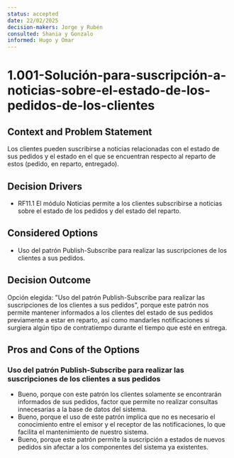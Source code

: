 ```yaml
---
status: accepted
date: 22/02/2025
decision-makers: Jorge y Rubén
consulted: Shania y Gonzalo
informed: Hugo y Omar
---
```


# 1.001-Solución-para-suscripción-a-noticias-sobre-el-estado-de-los-pedidos-de-los-clientes

## Context and Problem Statement

Los clientes pueden suscribirse a noticias relacionadas con el estado de sus pedidos y el estado en el que se encuentran respecto al reparto de estos (pedido, en reparto, entregado).

## Decision Drivers

* RF11.1 El módulo Noticias permite a los clientes subscribirse a noticias sobre el estado de los pedidos y del estado del reparto.

## Considered Options

* Uso del patrón Publish-Subscribe para realizar las suscripciones de los clientes a sus pedidos.

## Decision Outcome

Opción elegida: "Uso del patrón Publish-Subscribe para realizar las suscripciones de los clientes a sus pedidos", porque este patrón nos permite mantener informados a los clientes del estado de sus pedidos previamente a estar en reparto, así como mandarles notificaciones si surgiera algún tipo de contratiempo durante el tiempo que esté en entrega.

## Pros and Cons of the Options

### Uso del patrón Publish-Subscribe para realizar las suscripciones de los clientes a sus pedidos

* Bueno, porque con este patrón los clientes solamente se encontrarán informados de sus pedidos, factor que permite no realizar consultas innecesarias a la base de datos del sistema.
* Bueno, porque el uso de este patrón implica que no es necesario el conocimiento entre el emisor y el receptor de las notificaciones, lo que facilita el mantenimiento de nuestro sistema.
* Bueno, porque este patrón permite la suscripción a estados de nuevos pedidos sin afectar a los componentes del sistema ya existentes.
